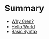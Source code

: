# Summary

- [Why Gren?](./01_why_gren.md)
- [Hello World](./02_hello_world.md)
- [Basic Syntax](./03_basic_syntax.md)
